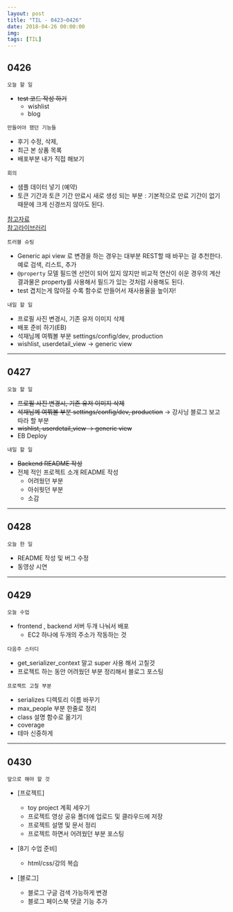 ```yaml
---
layout: post
title: "TIL - 0423~0426"
date: 2018-04-26 00:00:00
img:
tags: [TIL]
---
```


## 0426

`오늘 할 일`
 - <s> test 코드 작성 하기 </s>
    - wishlist
    - blog

`만들어야 했던 기능들`
- 후기 수정, 삭제,
- 최근 본 상품 목록
- 배포부분 내가 직접 해보기

`회의`
- 샘플 데이터 넣기 (예약)
- 토큰 기간과 토큰 기간 만료시 새로 생성 되는 부분 : 기본적으로 만료 기간이 없기 때문에 크게 신경쓰지 않아도 된다.

[참고자료](https://stackoverflow.com/questions/14567586/token-authentication-for-restful-api-should-the-token-be-periodically-changed)<br>
[참고라이브러리](http://getblimp.github.io/django-rest-framework-jwt/)<br>

`트러블 슈팅`
- Generic api view 로 변경을 하는 경우는 대부분 REST할 때 바꾸는 걸 추천한다. 예로 검색, 리스트, 추가
- `@property` 모델 필드엔 선언이 되어 있지 않지만 비교적 연산이 쉬운 경우의 계산 결과물은 property를 사용해서 필드가 있는 것처럼 사용해도 된다.
- test 겹치는게 많아질 수록 함수로 만들어서 재사용율을 높이자!

`내일 할 일`
- 프로필 사진 변경시, 기존 유저 이미지 삭제
- 배포 준비 하기(EB)
- 석재님께 여쭤볼 부분 settings/config/dev, production
- wishlist, userdetail_view -> generic view

---

## 0427

`오늘 할 일`
- <s>프로필 사진 변경시, 기존 유저 이미지 삭제</s>
- <s>석재님께 여쭤볼 부분 settings/config/dev, production</s> -> 강사닝 블로그 보고 따라 할 부분
- <s>wishlist, userdetail_view -> generic view</s>
- EB Deploy

`내일 할 일`
- <s>Backend README 작성</s>
- 전체 적인 프로젝트 소개 README 작성
    - 어려웠던 부분
    - 아쉬웟던 부분
    - 소감


----

## 0428

`오늘 한 일`
- README 작성 및 버그 수정
- 동영상 시연

---


## 0429

`오늘 수업`
- frontend , backend 서버 두개 나눠서 배포
  - EC2 하나에 두개의 주소가 작동하는 것

`다음주 스터디`
- get_serializer_context 말고 super 사용 해서 고칠것
- 프로젝트 하는 동안 어려웠던 부분 정리해서 블로그 포스팅

`프로젝트 고칠 부분`
- serializes 디렉토리 이름 바꾸기
- max_people 부분 한줄로 정리
- class 설명 함수로 옮기기
- coverage
- 테마 신중하게

-----

## 0430

`앞으로 해야 할 것`

- [프로젝트]
    - toy project 계획 세우기
    - 프로젝트 영상 공유 폴더에 업로드 및 클라우드에 저장
    - 프로젝트 설명 및 문서 정리
    - 프로젝트 하면서 어려웠던 부분 포스팅

- [8기 수업 준비]
    - html/css/강의 복습

- [블로그]
    - 블로그 구글 검색 가능하게 변경
    - 블로그 페이스북 댓글 기능 추가
